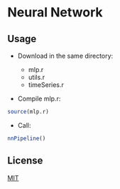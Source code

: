 # Neural Network

## Usage
- Download in the same directory:
  - mlp.r 
  - utils.r
  - timeSeries.r

- Compile mlp.r:

```R
source(mlp.r)
```

- Call:

```R
nnPipeline()
```

## License
[MIT](https://choosealicense.com/licenses/mit/)
